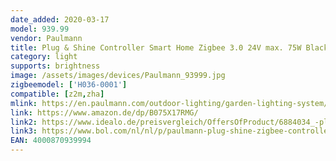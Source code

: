 ```yaml
---
date_added: 2020-03-17
model: 939.99
vendor: Paulmann
title: Plug & Shine Controller Smart Home Zigbee 3.0 24V max. 75W Black
category: light
supports: brightness
image: /assets/images/devices/Paulmann_93999.jpg
zigbeemodel: ['H036-0001']
compatible: [z2m,zha]
mlink: https://en.paulmann.com/outdoor-lighting/garden-lighting-system/control/plug-und-shine-zigbeecontroller-ip68-24vdc-max.-75w-black/93999
link: https://www.amazon.de/dp/B075X17RMG/
link2: https://www.idealo.de/preisvergleich/OffersOfProduct/6884034_-plug-shine-zigbee-controller-outdoor-ip68-939-99-paulmann.html
link3: https://www.bol.com/nl/nl/p/paulmann-plug-shine-zigbee-controller-ip68-24v-dc-zwart/9200000109480362/
EAN: 4000870939994
---
```

